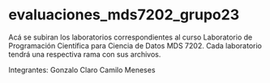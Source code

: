 # evaluaciones_mds7202_grupo23

Acá se subiran los laboratorios correspondientes al curso Laboratorio de Programación Científica para Ciencia de Datos MDS 7202. Cada laboratorio tendrá una respectiva rama con sus archivos.

Integrantes:
Gonzalo Claro
Camilo Meneses
